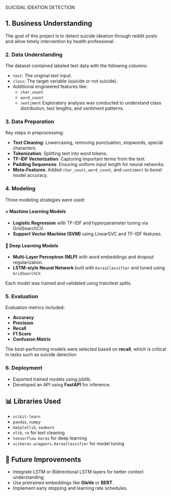 SUICIDAL IDEATION DETECTION
## 1. Business Understanding
The goal of this project is to detect suicide ideation through reddit posts and allow timely intervention by health professional

### 2. Data Understanding
The dataset contained labeled text data with the following columns:

- `text`: The original text input.
- `class`: The target variable (suicide or not suicide).
- Additional engineered features like:
  - `char_count`
  - `word_count`
  - `sentiment`
Exploratory analysis was conducted to understand class distribution, text lengths, and sentiment patterns.

### 3. Data Preparation
Key steps in preprocessing:

- **Text Cleaning**: Lowercasing, removing punctuation, stopwords, special characters.
- **Tokenization**: Splitting text into word tokens.
- **TF-IDF Vectorization**: Capturing important terms from the text.
- **Padding Sequences**: Ensuring uniform input length for neural networks.
- **Meta-Features**: Added `char_count`, `word_count`, and `sentiment` to boost model accuracy.

### 4. Modeling

Three modeling strategies were used:

#### > Machine Learning Models
- **Logistic Regression** with TF-IDF and hyperparameter tuning via GridSearchCV.
- **Support Vector Machine (SVM)** using LinearSVC and TF-IDF features.

#### 🔹 Deep Learning Models
- **Multi-Layer Perceptron (MLP)** with word embeddings and dropout regularization.
- **LSTM-style Neural Network** built with `KerasClassifier` and tuned using `GridSearchCV`.

Each model was trained and validated using  train/test splits.

### 5. Evaluation

Evaluation metrics included:

- **Accuracy**
- **Precision**
- **Recall**
- **F1 Score**
- **Confusion Matrix**

The best-performing models were selected based on **recall**, which is critical in tasks such as suicide detection

### 6. Deployment 

- Exported trained models using joblib.
- Developed an API using  **FastAPI** for inference.

## 📊 Libraries Used

- `scikit-learn`
- `pandas`, `numpy`
- `matplotlib`, `seaborn`
- `nltk`, `re` for text cleaning
- `tensorflow.keras` for deep learning
- `scikeras.wrappers.KerasClassifier` for model tuning

## 🔬 Future Improvements

- Integrate LSTM or Bidirectional LSTM layers for better context understanding.
- Use pretrained embeddings like **GloVe** or **BERT**.
- Implement early stopping and learning rate schedules.